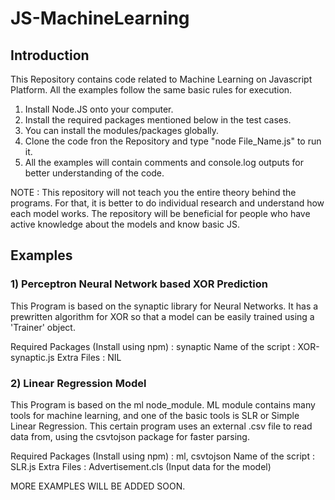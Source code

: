 # JS-MachineLearning

## Introduction
This Repository contains code related to Machine Learning on Javascript Platform. All the examples follow the same basic rules for execution.

1) Install Node.JS onto your computer.
2) Install the required packages mentioned below in the test cases.
3) You can install the modules/packages globally.
4) Clone the code fron the Repository and type "node File_Name.js" to run it.
5) All the examples will contain comments and console.log outputs for better understanding of the code.

NOTE : This repository will not teach you the entire theory behind the programs. For that, it is better to do individual research and understand how each model works. The repository will be beneficial for people who have active knowledge about the models and know basic JS.
  
## Examples

### 1) Perceptron Neural Network based XOR Prediction

This Program is based on the synaptic library for Neural Networks. It has a prewritten algorithm for XOR so that a model can be easily trained using a 'Trainer' object.

Required Packages (Install using npm) : synaptic
Name of the script : XOR-synaptic.js
Extra Files : NIL

### 2) Linear Regression Model

This Program is based on the ml node_module. ML module contains many tools for machine learning, and one of the basic tools is SLR or Simple Linear Regression. This certain program uses an external .csv file to read data from, using the csvtojson package for faster parsing.

Required Packages (Install using npm) : ml, csvtojson
Name of the script : SLR.js
Extra Files : Advertisement.cls (Input data for the model)

MORE EXAMPLES WILL BE ADDED SOON.
